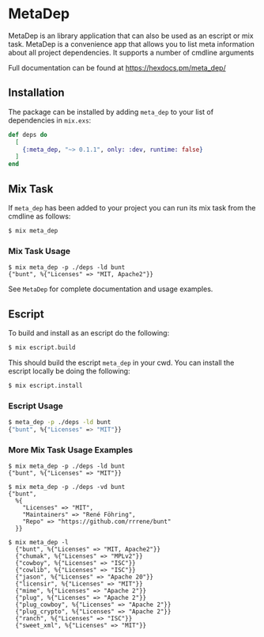 # MetaDep
MetaDep is an library application that can also be used as an escript
or mix task. MetaDep is a convenience app that allows you to list
meta information about all project dependencies. It supports a number
of cmdline arguments

Full documentation can be found at https://hexdocs.pm/meta_dep/

## Installation

The package can be installed by adding `meta_dep` to your list of
dependencies in `mix.exs`:

```elixir
def deps do
  [
    {:meta_dep, "~> 0.1.1", only: :dev, runtime: false}
  ]
end
```

## Mix Task

If `meta_dep` has been added to your project you can run its mix task from the
cmdline as follows:

```bash
$ mix meta_dep
```

### Mix Task Usage

```
$ mix meta_dep -p ./deps -ld bunt
{"bunt", %{"Licenses" => "MIT, Apache2"}}
```

See `MetaDep` for complete documentation and usage examples.

## Escript

To build and install as an escript do the following:

```bash
$ mix escript.build
```

This should build the escript `meta_dep` in your cwd. You can install the
escript locally be doing the following:

```bash
$ mix escript.install
```

### Escript Usage

```bash
$ meta_dep -p ./deps -ld bunt
{"bunt", %{"Licenses" => "MIT"}}
```

### More Mix Task Usage Examples

```
$ mix meta_dep -p ./deps -ld bunt
{"bunt", %{"Licenses" => "MIT"}}

$ mix meta_dep -p ./deps -vd bunt
{"bunt",
  %{
    "Licenses" => "MIT",
    "Maintainers" => "René Föhring",
    "Repo" => "https://github.com/rrrene/bunt"
  }}

$ mix meta_dep -l
  {"bunt", %{"Licenses" => "MIT, Apache2"}}
  {"chumak", %{"Licenses" => "MPLv2"}}
  {"cowboy", %{"Licenses" => "ISC"}}
  {"cowlib", %{"Licenses" => "ISC"}}
  {"jason", %{"Licenses" => "Apache 20"}}
  {"licensir", %{"Licenses" => "MIT"}}
  {"mime", %{"Licenses" => "Apache 2"}}
  {"plug", %{"Licenses" => "Apache 2"}}
  {"plug_cowboy", %{"Licenses" => "Apache 2"}}
  {"plug_crypto", %{"Licenses" => "Apache 2"}}
  {"ranch", %{"Licenses" => "ISC"}}
  {"sweet_xml", %{"Licenses" => "MIT"}}
```
